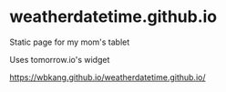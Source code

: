 # weatherdatetime.github.io

Static page for my mom's tablet

Uses tomorrow.io's widget

https://wbkang.github.io/weatherdatetime.github.io/
